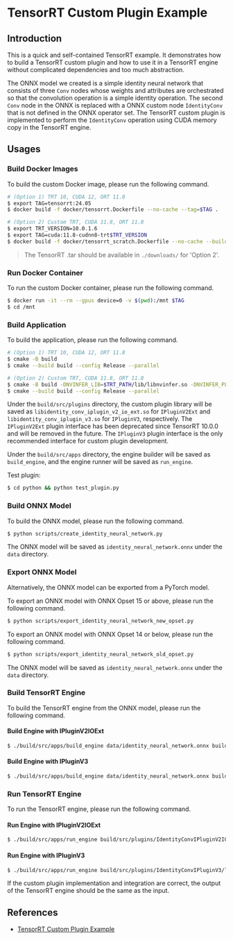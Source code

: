 # TensorRT Custom Plugin Example

## Introduction

This is a quick and self-contained TensorRT example. It demonstrates how to build a TensorRT custom plugin and how to use it in a TensorRT engine without complicated dependencies and too much abstraction.

The ONNX model we created is a simple identity neural network that consists of three `Conv` nodes whose weights and attributes are orchestrated so that the convolution operation is a simple identity operation. The second `Conv` node in the ONNX is replaced with a ONNX custom node `IdentityConv` that is not defined in the ONNX operator set. The TensorRT custom plugin is implemented to perform the `IdentityConv` operation using CUDA memory copy in the TensorRT engine.

## Usages

### Build Docker Images

To build the custom Docker image, please run the following command.

```bash
# (Option 1) TRT 10, CUDA 12, ORT 11.8
$ export TAG=tensorrt:24.05
$ docker build -f docker/tensorrt.Dockerfile --no-cache --tag=$TAG .

# (Option 2) Custom TRT, CUDA 11.8, ORT 11.8
$ export TRT_VERSION=10.0.1.6
$ export TAG=cuda:11.8-cudnn8-trt$TRT_VERSION
$ docker build -f docker/tensorrt_scratch.Dockerfile --no-cache --build-arg TENSORRT_VERSION=$TRT_VERSION --build-arg CUDA_USER_VERSION=11.8 --tag=$TAG .
```
> The TensorRT .tar should be available in `./downloads/` for 'Option 2'.

### Run Docker Container

To run the custom Docker container, please run the following command.

```bash
$ docker run -it --rm --gpus device=0 -v $(pwd):/mnt $TAG
$ cd /mnt
```

### Build Application

To build the application, please run the following command.

```bash
# (Option 1) TRT 10, CUDA 12, ORT 11.8
$ cmake -B build
$ cmake --build build --config Release --parallel

# (Option 2) Custom TRT, CUDA 11.8, ORT 11.8
$ cmake -B build -DNVINFER_LIB=$TRT_PATH/lib/libnvinfer.so -DNVINFER_PLUGIN_LIB=$TRT_PATH/lib/libnvinfer_plugin.so -DNVONNXPARSER_LIB=$TRT_PATH/lib/libnvonnxparser.so -DCMAKE_CXX_STANDARD_INCLUDE_DIRECTORIES=$TRT_PATH/include
$ cmake --build build --config Release --parallel
```

Under the `build/src/plugins` directory, the custom plugin library will be saved as `libidentity_conv_iplugin_v2_io_ext.so` for `IPluginV2Ext` and `libidentity_conv_iplugin_v3.so` for `IPluginV3`, respectively. The `IPluginV2Ext` plugin interface has been deprecated since TensorRT 10.0.0 and will be removed in the future. The `IPluginV3` plugin interface is the only recommended interface for custom plugin development.

Under the `build/src/apps` directory, the engine builder will be saved as `build_engine`, and the engine runner will be saved as `run_engine`.

Test plugin:
```bash
$ cd python && python test_plugin.py
```

### Build ONNX Model

To build the ONNX model, please run the following command.

```bash
$ python scripts/create_identity_neural_network.py
```

The ONNX model will be saved as `identity_neural_network.onnx` under the `data` directory.

### Export ONNX Model

Alternatively, the ONNX model can be exported from a PyTorch model.

To export an ONNX model with ONNX Opset 15 or above, please run the following command.

```bash
$ python scripts/export_identity_neural_network_new_opset.py
```

To export an ONNX model with ONNX Opset 14 or below, please run the following command.

```bash
$ python scripts/export_identity_neural_network_old_opset.py
```

The ONNX model will be saved as `identity_neural_network.onnx` under the `data` directory.

### Build TensorRT Engine

To build the TensorRT engine from the ONNX model, please run the following command.

#### Build Engine with IPluginV2IOExt

```bash
$ ./build/src/apps/build_engine data/identity_neural_network.onnx build/src/plugins/IdentityConvIPluginV2IOExt/libidentity_conv_iplugin_v2_io_ext.so data/identity_neural_network_iplugin_v2_io_ext.engine
```

#### Build Engine with IPluginV3

```bash
$ ./build/src/apps/build_engine data/identity_neural_network.onnx build/src/plugins/IdentityConvIPluginV3/libidentity_conv_iplugin_v3.so data/identity_neural_network_iplugin_v3.engine
```

### Run TensorRT Engine

To run the TensorRT engine, please run the following command.

#### Run Engine with IPluginV2IOExt

```bash
$ ./build/src/apps/run_engine build/src/plugins/IdentityConvIPluginV2IOExt/libidentity_conv_iplugin_v2_io_ext.so data/identity_neural_network_iplugin_v2_io_ext.engine
```

#### Run Engine with IPluginV3

```bash
$ ./build/src/apps/run_engine build/src/plugins/IdentityConvIPluginV3/libidentity_conv_iplugin_v3.so data/identity_neural_network_iplugin_v3.engine
```

If the custom plugin implementation and integration are correct, the output of the TensorRT engine should be the same as the input.

## References

- [TensorRT Custom Plugin Example](https://leimao.github.io/blog/TensorRT-Custom-Plugin-Example/)
